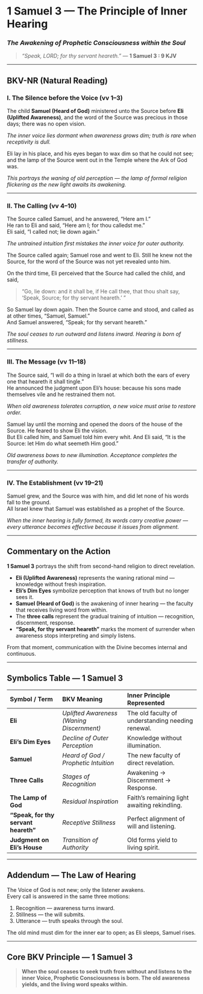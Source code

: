 # **1 Samuel 3 — The Principle of Inner Hearing**
### *The Awakening of Prophetic Consciousness within the Soul*

> _“Speak, LORD; for thy servant heareth.”_ — **1 Samuel 3 : 9 KJV**

---

## **BKV-NR (Natural Reading)**

### **I. The Silence before the Voice (vv 1–3)**  

The child **Samuel (Heard of God)** ministered unto the Source before **Eli (Uplifted Awareness)**, and the word of the Source was precious in those days; there was no open vision.  

*The inner voice lies dormant when awareness grows dim; truth is rare when receptivity is dull.*  

Eli lay in his place, and his eyes began to wax dim so that he could not see; and the lamp of the Source went out in the Temple where the Ark of God was.  

*This portrays the waning of old perception — the lamp of formal religion flickering as the new light awaits its awakening.*

---

### **II. The Calling (vv 4–10)**  

The Source called Samuel, and he answered, “Here am I.”  
He ran to Eli and said, “Here am I; for thou calledst me.”  
Eli said, “I called not; lie down again.”  

*The untrained intuition first mistakes the inner voice for outer authority.*

The Source called again; Samuel rose and went to Eli. Still he knew not the Source, for the word of the Source was not yet revealed unto him.  

On the third time, Eli perceived that the Source had called the child, and said,  
> “Go, lie down: and it shall be, if He call thee, that thou shalt say, ‘Speak, Source; for thy servant heareth.’ ”  

So Samuel lay down again. Then the Source came and stood, and called as at other times, “Samuel, Samuel.”  
And Samuel answered, “Speak; for thy servant heareth.”  

*The soul ceases to run outward and listens inward. Hearing is born of stillness.*

---

### **III. The Message (vv 11–18)**  

The Source said, “I will do a thing in Israel at which both the ears of every one that heareth it shall tingle.”  
He announced the judgment upon Eli’s house: because his sons made themselves vile and he restrained them not.  

*When old awareness tolerates corruption, a new voice must arise to restore order.*

Samuel lay until the morning and opened the doors of the house of the Source. He feared to show Eli the vision.  
But Eli called him, and Samuel told him every whit. And Eli said, “It is the Source: let Him do what seemeth Him good.”  

*Old awareness bows to new illumination. Acceptance completes the transfer of authority.*

---

### **IV. The Establishment (vv 19–21)**  

Samuel grew, and the Source was with him, and did let none of his words fall to the ground.  
All Israel knew that Samuel was established as a prophet of the Source.  

*When the inner hearing is fully formed, its words carry creative power — every utterance becomes effective because it issues from alignment.*

---

## **Commentary on the Action**

**1 Samuel 3** portrays the shift from second-hand religion to direct revelation.  

- **Eli (Uplifted Awareness)** represents the waning rational mind — knowledge without fresh inspiration.  
- **Eli’s Dim Eyes** symbolize perception that knows of truth but no longer sees it.  
- **Samuel (Heard of God)** is the awakening of inner hearing — the faculty that receives living word from within.  
- The **three calls** represent the gradual training of intuition — recognition, discernment, response.  
- **“Speak, for thy servant heareth”** marks the moment of surrender when awareness stops interpreting and simply listens.  

From that moment, communication with the Divine becomes internal and continuous.

---

## **Symbolics Table — 1 Samuel 3**

| Symbol / Term | BKV Meaning | Inner Principle Represented |
|:---|:---|:---|
| **Eli** | *Uplifted Awareness (Waning Discernment)* | The old faculty of understanding needing renewal. |
| **Eli’s Dim Eyes** | *Decline of Outer Perception* | Knowledge without illumination. |
| **Samuel** | *Heard of God / Prophetic Intuition* | The new faculty of direct revelation. |
| **Three Calls** | *Stages of Recognition* | Awakening → Discernment → Response. |
| **The Lamp of God** | *Residual Inspiration* | Faith’s remaining light awaiting rekindling. |
| **“Speak, for thy servant heareth”** | *Receptive Stillness* | Perfect alignment of will and listening. |
| **Judgment on Eli’s House** | *Transition of Authority* | Old forms yield to living spirit. |

---

## **Addendum — The Law of Hearing**

The Voice of God is not new; only the listener awakens.  
Every call is answered in the same three motions:  
1. Recognition — awareness turns inward.  
2. Stillness — the will submits.  
3. Utterance — truth speaks through the soul.  

The old mind must dim for the inner ear to open; as Eli sleeps, Samuel rises.

---

## **Core BKV Principle — 1 Samuel 3**

> **When the soul ceases to seek truth from without and listens to the inner Voice, Prophetic Consciousness is born. The old awareness yields, and the living word speaks within.**




